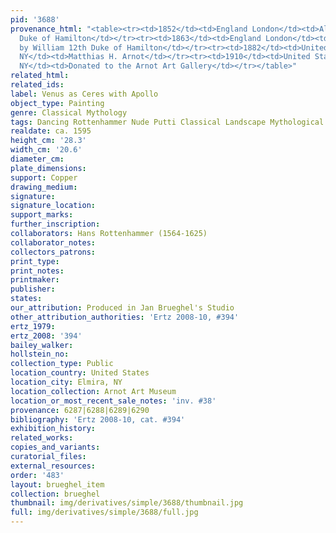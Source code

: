 ```yaml
---
pid: '3688'
provenance_html: "<table><tr><td>1852</td><td>England London</td><td>Alexander 10th
  Duke of Hamilton</td></tr><tr><td>1863</td><td>England London</td><td>Inherited
  by William 12th Duke of Hamilton</td></tr><tr><td>1882</td><td>United States Elmira
  NY</td><td>Matthias H. Arnot</td></tr><tr><td>1910</td><td>United States Elmira
  NY</td><td>Donated to the Arnot Art Gallery</td></tr></table>"
related_html: 
related_ids: 
label: Venus as Ceres with Apollo
object_type: Painting
genre: Classical Mythology
tags: Dancing Rottenhammer Nude Putti Classical Landscape Mythological Flowers Musical_instruments
realdate: ca. 1595
height_cm: '28.3'
width_cm: '20.6'
diameter_cm: 
plate_dimensions: 
support: Copper
drawing_medium: 
signature: 
signature_location: 
support_marks: 
further_inscription: 
collaborators: Hans Rottenhammer (1564-1625)
collaborator_notes: 
collectors_patrons: 
print_type: 
print_notes: 
printmaker: 
publisher: 
states: 
our_attribution: Produced in Jan Brueghel's Studio
other_attribution_authorities: 'Ertz 2008-10, #394'
ertz_1979: 
ertz_2008: '394'
bailey_walker: 
hollstein_no: 
collection_type: Public
location_country: United States
location_city: Elmira, NY
location_collection: Arnot Art Museum
location_or_most_recent_sale_notes: 'inv. #38'
provenance: 6287|6288|6289|6290
bibliography: 'Ertz 2008-10, cat. #394'
exhibition_history: 
related_works: 
copies_and_variants: 
curatorial_files: 
external_resources: 
order: '483'
layout: brueghel_item
collection: brueghel
thumbnail: img/derivatives/simple/3688/thumbnail.jpg
full: img/derivatives/simple/3688/full.jpg
---
```

